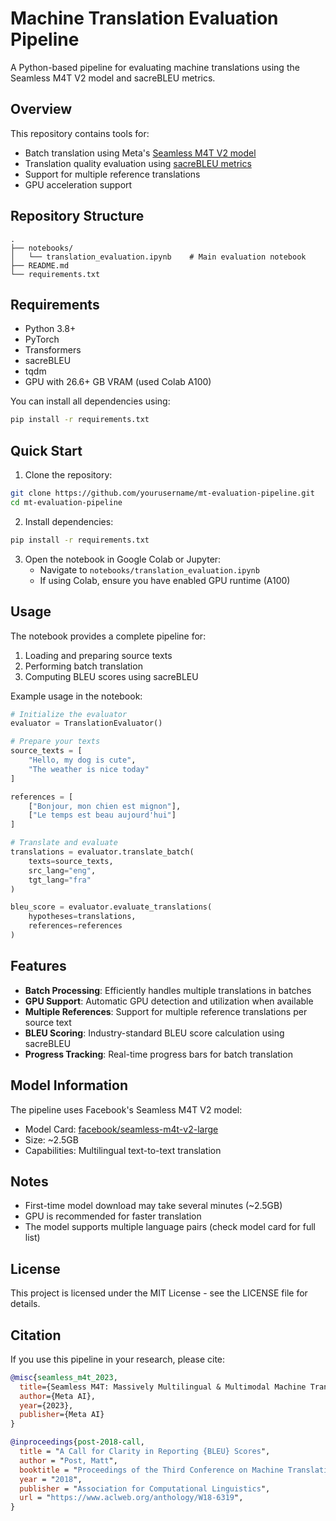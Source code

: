 # Machine Translation Evaluation Pipeline

A Python-based pipeline for evaluating machine translations using the Seamless M4T V2 model and sacreBLEU metrics.

## Overview

This repository contains tools for:
- Batch translation using Meta's [Seamless M4T V2 model](https://huggingface.co/facebook/seamless-m4t-v2-large)
- Translation quality evaluation using [sacreBLEU metrics]()
- Support for multiple reference translations
- GPU acceleration support

## Repository Structure

```
.
├── notebooks/
│   └── translation_evaluation.ipynb    # Main evaluation notebook
├── README.md
└── requirements.txt
```

## Requirements

- Python 3.8+
- PyTorch
- Transformers
- sacreBLEU
- tqdm
- GPU with 26.6+ GB VRAM (used Colab A100)

You can install all dependencies using:

```bash
pip install -r requirements.txt
```

## Quick Start

1. Clone the repository:
```bash
git clone https://github.com/yourusername/mt-evaluation-pipeline.git
cd mt-evaluation-pipeline
```

2. Install dependencies:
```bash
pip install -r requirements.txt
```

3. Open the notebook in Google Colab or Jupyter:
   - Navigate to `notebooks/translation_evaluation.ipynb`
   - If using Colab, ensure you have enabled GPU runtime (A100)

## Usage

The notebook provides a complete pipeline for:

1. Loading and preparing source texts
2. Performing batch translation
3. Computing BLEU scores using sacreBLEU

Example usage in the notebook:

```python
# Initialize the evaluator
evaluator = TranslationEvaluator()

# Prepare your texts
source_texts = [
    "Hello, my dog is cute",
    "The weather is nice today"
]

references = [
    ["Bonjour, mon chien est mignon"],
    ["Le temps est beau aujourd'hui"]
]

# Translate and evaluate
translations = evaluator.translate_batch(
    texts=source_texts,
    src_lang="eng",
    tgt_lang="fra"
)

bleu_score = evaluator.evaluate_translations(
    hypotheses=translations,
    references=references
)
```

## Features

- **Batch Processing**: Efficiently handles multiple translations in batches
- **GPU Support**: Automatic GPU detection and utilization when available
- **Multiple References**: Support for multiple reference translations per source text
- **BLEU Scoring**: Industry-standard BLEU score calculation using sacreBLEU
- **Progress Tracking**: Real-time progress bars for batch translation

## Model Information

The pipeline uses Facebook's Seamless M4T V2 model:
- Model Card: [facebook/seamless-m4t-v2-large](https://huggingface.co/facebook/seamless-m4t-v2-large)
- Size: ~2.5GB
- Capabilities: Multilingual text-to-text translation

## Notes

- First-time model download may take several minutes (~2.5GB)
- GPU is recommended for faster translation
- The model supports multiple language pairs (check model card for full list)

## License

This project is licensed under the MIT License - see the LICENSE file for details.

## Citation

If you use this pipeline in your research, please cite:

```bibtex
@misc{seamless_m4t_2023,
  title={Seamless M4T: Massively Multilingual & Multimodal Machine Translation},
  author={Meta AI},
  year={2023},
  publisher={Meta AI}
}

@inproceedings{post-2018-call,
  title = "A Call for Clarity in Reporting {BLEU} Scores",
  author = "Post, Matt",
  booktitle = "Proceedings of the Third Conference on Machine Translation: Research Papers",
  year = "2018",
  publisher = "Association for Computational Linguistics",
  url = "https://www.aclweb.org/anthology/W18-6319",
}
```
